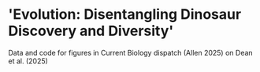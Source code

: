 # 'Evolution: Disentangling Dinosaur Discovery and Diversity'

Data and code for figures in Current Biology dispatch (Allen 2025) on Dean et al. (2025)
